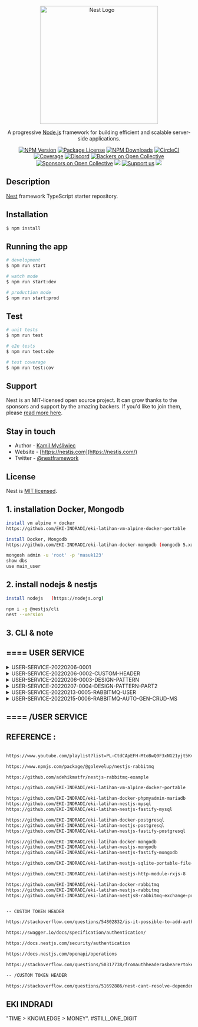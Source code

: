 <p align="center">
  <a href="http://nestjs.com/" target="blank"><img src="https://nestjs.com/img/logo_text.svg" width="320" alt="Nest Logo" /></a>
</p>

[circleci-image]: https://img.shields.io/circleci/build/github/nestjs/nest/master?token=abc123def456
[circleci-url]: https://circleci.com/gh/nestjs/nest

  <p align="center">A progressive <a href="http://nodejs.org" target="_blank">Node.js</a> framework for building efficient and scalable server-side applications.</p>
    <p align="center">
<a href="https://www.npmjs.com/~nestjscore" target="_blank"><img src="https://img.shields.io/npm/v/@nestjs/core.svg" alt="NPM Version" /></a>
<a href="https://www.npmjs.com/~nestjscore" target="_blank"><img src="https://img.shields.io/npm/l/@nestjs/core.svg" alt="Package License" /></a>
<a href="https://www.npmjs.com/~nestjscore" target="_blank"><img src="https://img.shields.io/npm/dm/@nestjs/common.svg" alt="NPM Downloads" /></a>
<a href="https://circleci.com/gh/nestjs/nest" target="_blank"><img src="https://img.shields.io/circleci/build/github/nestjs/nest/master" alt="CircleCI" /></a>
<a href="https://coveralls.io/github/nestjs/nest?branch=master" target="_blank"><img src="https://coveralls.io/repos/github/nestjs/nest/badge.svg?branch=master#9" alt="Coverage" /></a>
<a href="https://discord.gg/G7Qnnhy" target="_blank"><img src="https://img.shields.io/badge/discord-online-brightgreen.svg" alt="Discord"/></a>
<a href="https://opencollective.com/nest#backer" target="_blank"><img src="https://opencollective.com/nest/backers/badge.svg" alt="Backers on Open Collective" /></a>
<a href="https://opencollective.com/nest#sponsor" target="_blank"><img src="https://opencollective.com/nest/sponsors/badge.svg" alt="Sponsors on Open Collective" /></a>
  <a href="https://paypal.me/kamilmysliwiec" target="_blank"><img src="https://img.shields.io/badge/Donate-PayPal-ff3f59.svg"/></a>
    <a href="https://opencollective.com/nest#sponsor"  target="_blank"><img src="https://img.shields.io/badge/Support%20us-Open%20Collective-41B883.svg" alt="Support us"></a>
  <a href="https://twitter.com/nestframework" target="_blank"><img src="https://img.shields.io/twitter/follow/nestframework.svg?style=social&label=Follow"></a>
</p>
  <!--[![Backers on Open Collective](https://opencollective.com/nest/backers/badge.svg)](https://opencollective.com/nest#backer)
  [![Sponsors on Open Collective](https://opencollective.com/nest/sponsors/badge.svg)](https://opencollective.com/nest#sponsor)-->

## Description

[Nest](https://github.com/nestjs/nest) framework TypeScript starter repository.

## Installation

```bash
$ npm install
```

## Running the app

```bash
# development
$ npm run start

# watch mode
$ npm run start:dev

# production mode
$ npm run start:prod
```

## Test

```bash
# unit tests
$ npm run test

# e2e tests
$ npm run test:e2e

# test coverage
$ npm run test:cov
```

## Support

Nest is an MIT-licensed open source project. It can grow thanks to the sponsors and support by the amazing backers. If you'd like to join them, please [read more here](https://docs.nestjs.com/support).

## Stay in touch

- Author - [Kamil Myśliwiec](https://kamilmysliwiec.com)
- Website - [https://nestjs.com](https://nestjs.com/)
- Twitter - [@nestframework](https://twitter.com/nestframework)

## License

Nest is [MIT licensed](LICENSE).


## 1. installation Docker, Mongodb
```bash
install vm alpine + docker
https://github.com/EKI-INDRADI/eki-latihan-vm-alpine-docker-portable

install Docker, Mongodb
https://github.com/EKI-INDRADI/eki-latihan-docker-mongodb (mongodb 5.xx)

mongosh admin -u 'root' -p 'masuk123'
show dbs
use main_user
```

## 2. install nodejs & nestjs

```bash
install nodejs   (https://nodejs.org)

npm i -g @nestjs/cli
nest --version
```

## 3. CLI & note


## ==== USER SERVICE

<details>
  <summary>USER-SERVICE-20220206-0001</summary>

```bash

1. install mongodb database

2. create database ms_user_service

3. nest new user-service

4. npm install --save @nestjs/mongoose mongoose

5. rubah .env 

MONGODB_HOST=127.0.0.1
MONGODB_PORT=7000
MONGODB_USER=root
MONGODB_PASSWORD=masuk123
MONGODB_DATABASE=ms_user_service
JWT_SECRET_KEY=eki-secret-key


6. depedency list :

npm i @nestjs/config

npm uninstall @nestjs/platform-express
npm i --save @nestjs/platform-fastify

npm uninstall @nestjs/swagger swagger-ui-express
npm install --save @nestjs/swagger fastify-swagger

//======= optional
nest g provider etc/validator/unique-validator
nest g provider etc/validator/exist-validator
//======= /optional

npm i bcrypt
npm i -D @types/bcrypt
npm i class-validator class-transformer

npm i @nestjs/passport
npm i @nestjs/jwt
npm i passport
npm i passport-jwt
npm i -D @types/passport-jwt

//======= optional
buat file pada src/auth/jwt.strategy.ts
//======= /optional

7. npm i

```

</details>


<details>
  <summary>USER-SERVICE-20220206-0002-CUSTOM-HEADER</summary>

```bash

update user-service\src\main.ts -> 'eki-custom-auth-header'
update user-service\src\auth\auth.controller.ts -> 'eki-custom-auth-header'
update user-service\src\auth\jwt.strategy.ts -> 'eki-custom-auth-header'
update user-service\src\user\user.controller.ts  -> 'eki-custom-auth-header'
update user-service\src\auth\auth.controller.ts -> 'eki-custom-auth-header'

```

</details>

<details>
  <summary>USER-SERVICE-20220206-0003-DESIGN-PATTERN</summary>

```bash

update user-service\src\auth\jwt.strategy.ts
update user-service\src\user\user.controller.ts

nest g service /etc/service/tools

update user-service\etc\service\tools.service.ts (objectSortAlphabetical)
update user-service\src\user\user.module.ts (objectSortAlphabetical)

update user-service\src\user\user.controller.ts (objectSortAlphabetical) (update all POST request)
update user-service\src\user\user.service.ts (objectSortAlphabetical) (update all POST request)

update user-service\src\auth\auth.controller.ts (objectSortAlphabetical) (update all POST request) (expired_at) 

update user-service\src\* (real statusCode)

nest g service /etc/service/page-mongodb

update user-service\src\* (auto pagenation)

```
</details>


<details>
  <summary>USER-SERVICE-20220207-0004-DESIGN-PATTERN-PART2</summary>

```bash

update user-service\src\user\dto\create-user.dto.ts
update user-service\src\user\dto\update-user.dto.ts
update user-service\src\etc\dto\page-mongodb-dto.ts
update user-service\src\user\user.controller.ts 
update user-service\src\user\user.service.ts 


```

</details>

<details>
  <summary>USER-SERVICE-20220213-0005-RABBITMQ-USER</summary>

```bash

nest g service /etc/service/rabbitmq-publisher
nest g module /etc/service/rabbitmq-publisher

nest g service /etc/service/rabbitmq-subscriber-user
nest g module /etc/service/rabbitmq-subscriber-user

npm i @golevelup/nestjs-rabbitmq

update src\user\dto\create-user.dto.ts
update src\user\dto\update-user.dto.ts
update src\user\user.controller.ts
update src\user\user.module.ts
update src\user\user.service.ts
update src\app.module.ts


NOTE : 
- MICROSERVICE INI SERVICE TIDAK KETERGANTUNG SATU SAMA LAIN (Microservice Choreography Pattern), 
- KARENA DI SETIAP DATABASE SERVICE MASING2 DATA AKAN AUTO UPDATE (AUTO SYNC),


=== CREATE
Success sent message routing_key : user_service_routing_key, 
event : create,
model_name : User,
main_user -> sync_user

Success sent message routing_key : product_service_routing_key, 
event : create,
model_name : User,
main_user -> sync_user

Success sent message routing_key : inventory_service_routing_key,
event : create,
model_name : User,
main_user -> sync_user

Success sent message routing_key : order_service_routing_key,
event : create,
model_name : User,
main_user -> sync_user

Success sent message routing_key : notification_service_routing_key,
event : create,
model_name : User,
main_user -> sync_user

Success sent message routing_key : payment_service_routing_key,
event : create,
model_name : User,
main_user -> sync_user

Success sent message routing_key : principal_service_routing_key,
event : create,
model_name : User,
main_user -> sync_user

Success sent message routing_key : store_service_routing_key,
event : create,
model_name : User,
main_user -> sync_user
=== /CREATE

=== UPDATE
Success sent message routing_key : user_service_routing_key, 
event : update,
model_name : User,
main_user -> sync_user

Success sent message routing_key : product_service_routing_key, 
event : update,
model_name : User,
main_user -> sync_user

Success sent message routing_key : inventory_service_routing_key,
event : update,
model_name : User,
main_user -> sync_user

Success sent message routing_key : order_service_routing_key,
event : update,
model_name : User,
main_user -> sync_user

Success sent message routing_key : notification_service_routing_key,
event : update,
model_name : User,
main_user -> sync_user

Success sent message routing_key : payment_service_routing_key,
event : update,
model_name : User,
main_user -> sync_user

Success sent message routing_key : principal_service_routing_key,
event : update,
model_name : User,
main_user -> sync_user

Success sent message routing_key : store_service_routing_key,
event : update,
model_name : User,
main_user -> sync_user
=== /UPDATE

```

</details>


<details>
  <summary>USER-SERVICE-20220215-0006-RABBITMQ-AUTO-GEN-CRUD-MS</summary>

```bash

Auto generate crud microservices (choreography)

update src\user\user-service\src\user\user.service.ts

```

</details>

## ==== /USER SERVICE

 
## REFERENCE :

```bash

https://www.youtube.com/playlist?list=PL-CtdCApEFH-MtoBwQ0F3xNG21yjt5Kvs

https://www.npmjs.com/package/@golevelup/nestjs-rabbitmq

https://github.com/adehikmatfr/nestjs-rabbitmq-example

https://github.com/EKI-INDRADI/eki-latihan-vm-alpine-docker-portable

https://github.com/EKI-INDRADI/eki-latihan-docker-phpmyadmin-mariadb
https://github.com/EKI-INDRADI/eki-latihan-nestjs-mysql
https://github.com/EKI-INDRADI/eki-latihan-nestjs-fastify-mysql

https://github.com/EKI-INDRADI/eki-latihan-docker-postgresql
https://github.com/EKI-INDRADI/eki-latihan-nestjs-postgresql
https://github.com/EKI-INDRADI/eki-latihan-nestjs-fastify-postgresql 

https://github.com/EKI-INDRADI/eki-latihan-docker-mongodb
https://github.com/EKI-INDRADI/eki-latihan-nestjs-mongodb
https://github.com/EKI-INDRADI/eki-latihan-nestjs-fastify-mongodb

https://github.com/EKI-INDRADI/eki-latihan-nestjs-sqlite-portable-file-upload

https://github.com/EKI-INDRADI/eki-latihan-nestjs-http-module-rxjs-8

https://github.com/EKI-INDRADI/eki-latihan-docker-rabbitmq
https://github.com/EKI-INDRADI/eki-latihan-nestjs-rabbitmq
https://github.com/EKI-INDRADI/eki-latihan-nestjs8-rabbitmq-exchange-promise-handle


-- CUSTOM TOKEN HEADER

https://stackoverflow.com/questions/54802832/is-it-possible-to-add-authentication-to-access-to-nestjs-swagger-explorer

https://swagger.io/docs/specification/authentication/

https://docs.nestjs.com/security/authentication

https://docs.nestjs.com/openapi/operations

https://stackoverflow.com/questions/50317738/fromauthheaderasbearertoken-is-not-working-in-node

-- /CUSTOM TOKEN HEADER

https://stackoverflow.com/questions/51692886/nest-cant-resolve-dependencies-of-the-userservice-please-make-sure-that


```

## EKI INDRADI

"TIME > KNOWLEDGE > MONEY". #STILL_ONE_DIGIT